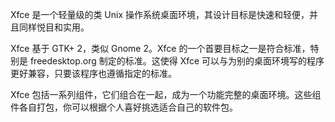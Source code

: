 Xfce 是一个轻量级的类 Unix 操作系统桌面环境，其设计目标是快速和轻便，并且同样悦目和实用。

Xfce 基于 GTK+ 2，类似 Gnome 2。Xfce 的一个首要目标之一是符合标准，特别是 freedesktop.org 制定的标准。这使得 Xfce 可以与为别的桌面环境写的程序更好兼容，只要该程序也遵循指定的标准。

Xfce 包括一系列组件，它们组合在一起，成为一个功能完整的桌面环境。这些组件各自打包，你可以根据个人喜好挑选适合自己的软件包。

